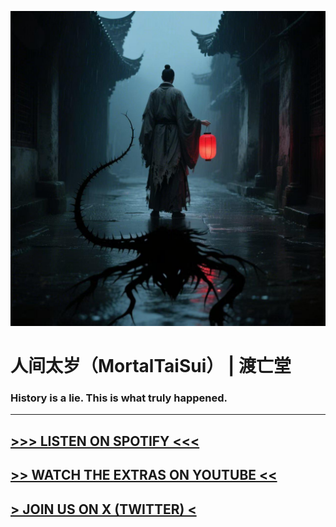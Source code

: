 ![Hero Image](./images/人间太岁封面.jpeg)
# 人间太岁（MortalTaiSui） | 渡亡堂

### History is a lie. This is what truly happened.

---

## [>>> LISTEN ON SPOTIFY <<<](https://open.spotify.com/show/3uvZFpyQ46NqGh0eXdwscr?si=JSKQ6ByzQi2L0x52rkAE9A)

## [>> WATCH THE EXTRAS ON YOUTUBE <<](https://www.youtube.com/@MortalTaiSui)

## [> JOIN US ON X (TWITTER) <](https://twitter.com/MortalTaiSui)
